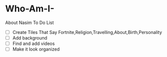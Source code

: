 # Who-Am-I-
About Nasim
To Do List
- [ ] Create Tiles That Say Fortnite,Religion,Travelling,About,Birth,Personality
- [ ] Add background
- [ ] Find and add videos
- [ ] Make it look organized
